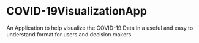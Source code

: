 # COVID-19VisualizationApp
An Application to help visualize the COVID-19 Data in a useful and easy to understand format for users and decision makers. 
